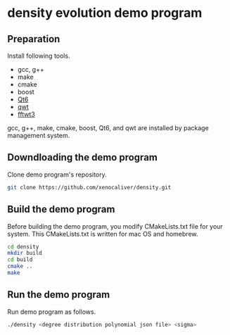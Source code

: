 # density evolution demo program

## Preparation
Install following tools.
- gcc, g++
- make
- cmake
- boost
- [Qt6](https://www.qt.io/product/qt6)
- [qwt](https://qwt.sourceforge.io/index.html)
- [fftwt3](http://fftw.org)

gcc, g++, make, cmake, boost, Qt6, and qwt are installed by package management system.

## Downdloading the demo program
Clone demo program's repository.

```sh
git clone https://github.com/xenocaliver/density.git
```
## Build the demo program
Before building the demo program, you modify CMakeLists.txt file for your system. This CMakeLists.txt is written for mac OS and homebrew.

```sh
cd density
mkdir build
cd build
cmake ..
make
```

## Run the demo program
Run demo program as follows.

```sh
./density <degree distribution polynomial json file> <sigma>
```